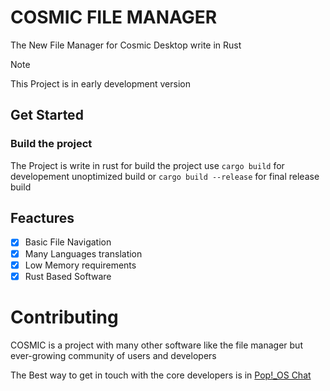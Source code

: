 # COSMIC FILE MANAGER
The New File Manager for Cosmic Desktop write in Rust
> [!NOTE]
> This Project is in early development version

## Get Started

### Build the project
The Project is write in rust for build the project use `cargo build` for developement unoptimized build 
or `cargo build --release` for final release build


## Feactures
- [X] Basic File Navigation
- [X] Many Languages translation
- [X] Low Memory requirements
- [X] Rust Based Software

# Contributing
COSMIC is a project with many other software like the file manager but ever-growing community of users and developers

The Best way to get in touch with the core developers is in [Pop!_OS Chat](https://chat.pop-os.org/)
